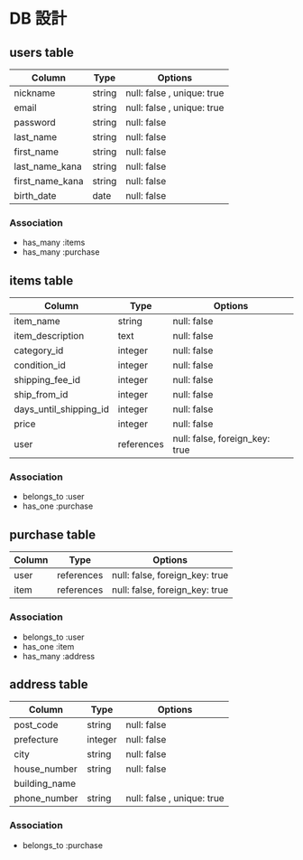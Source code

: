 # DB 設計

## users table

| Column          | Type   | Options                    |
|-----------------|--------|----------------------------|
| nickname        | string | null: false , unique: true |
| email           | string | null: false , unique: true |
| password        | string | null: false                |
| last_name       | string | null: false                |
| first_name      | string | null: false                |
| last_name_kana  | string | null: false                |
| first_name_kana | string | null: false                |
| birth_date      | date   | null: false                |


### Association
* has_many :items
* has_many :purchase



## items table

| Column                 | Type       | Options                        |
|------------------------|------------|--------------------------------|
| item_name              | string     | null: false                    |
| item_description       | text       | null: false                    |
| category_id            | integer    | null: false                    |
| condition_id           | integer    | null: false                    |
| shipping_fee_id        | integer    | null: false                    |
| ship_from_id           | integer    | null: false                    |
| days_until_shipping_id | integer    | null: false                    |
| price                  | integer    | null: false                    |
| user                   | references | null: false, foreign_key: true |


### Association
* belongs_to :user
* has_one :purchase



## purchase table

| Column | Type       | Options                        |
|--------|------------|--------------------------------|
| user   | references | null: false, foreign_key: true |
| item   | references | null: false, foreign_key: true |


### Association
* belongs_to :user
* has_one :item
* has_many :address



## address table

| Column        | Type    | Options                    |
|---------------|---------|----------------------------|
| post_code     | string  | null: false                |
| prefecture    | integer | null: false                |
| city          | string  | null: false                |
| house_number  | string  | null: false                |
| building_name |         |                            |
| phone_number  | string  | null: false , unique: true |


### Association
* belongs_to :purchase